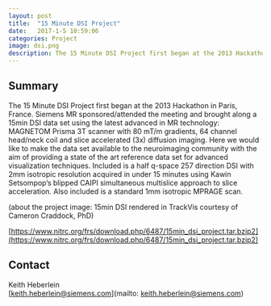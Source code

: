```yaml
---
layout: post
title:  "15 Minute DSI Project"
date:   2017-1-5 10:59:06
categories: Project
image: dsi.png
description: The 15 Minute DSI Project first began at the 2013 Hackathon in Paris, France. 
---
```

## Summary
The 15 Minute DSI Project first began at the 2013 Hackathon in Paris, France. Siemens MR sponsored/attended the meeting and brought along a 15min DSI data set using the latest advanced in MR technology: MAGNETOM Prisma 3T scanner with 80 mT/m gradients, 64 channel head/neck coil and slice accelerated (3x) diffusion imaging. Here we would like to make the data set available to the neuroimaging community with the aim of providing a state of the art reference data set for advanced visualization techniques. Included is a half q-space 257 direction DSI with 2mm isotropic resolution acquired in under 15 minutes using Kawin Setsompop’s blipped CAIPI simultaneous multislice approach to slice acceleration. Also included is a standard 1mm isotropic MPRAGE scan.

(about the project image: 15min DSI rendered in TrackVis courtesy of Cameron Craddock, PhD)

[https://www.nitrc.org/frs/download.php/6487/15min_dsi_project.tar.bzip2](https://www.nitrc.org/frs/download.php/6487/15min_dsi_project.tar.bzip2)

## Contact  
Keith Heberlein  
[keith.heberlein@siemens.com](mailto: keith.heberlein@siemens.com)  
